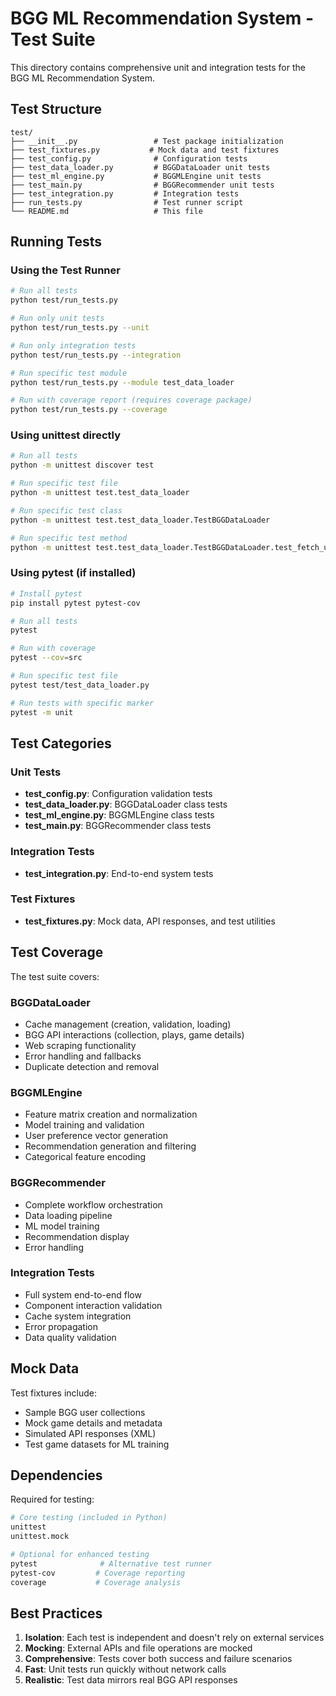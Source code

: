 # BGG ML Recommendation System - Test Suite

This directory contains comprehensive unit and integration tests for the BGG ML Recommendation System.

## Test Structure

```
test/
├── __init__.py                 # Test package initialization
├── test_fixtures.py           # Mock data and test fixtures
├── test_config.py              # Configuration tests
├── test_data_loader.py         # BGGDataLoader unit tests
├── test_ml_engine.py           # BGGMLEngine unit tests  
├── test_main.py                # BGGRecommender unit tests
├── test_integration.py         # Integration tests
├── run_tests.py                # Test runner script
└── README.md                   # This file
```

## Running Tests

### Using the Test Runner

```bash
# Run all tests
python test/run_tests.py

# Run only unit tests
python test/run_tests.py --unit

# Run only integration tests  
python test/run_tests.py --integration

# Run specific test module
python test/run_tests.py --module test_data_loader

# Run with coverage report (requires coverage package)
python test/run_tests.py --coverage
```

### Using unittest directly

```bash
# Run all tests
python -m unittest discover test

# Run specific test file
python -m unittest test.test_data_loader

# Run specific test class
python -m unittest test.test_data_loader.TestBGGDataLoader

# Run specific test method
python -m unittest test.test_data_loader.TestBGGDataLoader.test_fetch_user_collection_success
```

### Using pytest (if installed)

```bash
# Install pytest
pip install pytest pytest-cov

# Run all tests
pytest

# Run with coverage
pytest --cov=src

# Run specific test file
pytest test/test_data_loader.py

# Run tests with specific marker
pytest -m unit
```

## Test Categories

### Unit Tests
- **test_config.py**: Configuration validation tests
- **test_data_loader.py**: BGGDataLoader class tests
- **test_ml_engine.py**: BGGMLEngine class tests  
- **test_main.py**: BGGRecommender class tests

### Integration Tests
- **test_integration.py**: End-to-end system tests

### Test Fixtures
- **test_fixtures.py**: Mock data, API responses, and test utilities

## Test Coverage

The test suite covers:

### BGGDataLoader
- Cache management (creation, validation, loading)
- BGG API interactions (collection, plays, game details)
- Web scraping functionality
- Error handling and fallbacks
- Duplicate detection and removal

### BGGMLEngine  
- Feature matrix creation and normalization
- Model training and validation
- User preference vector generation
- Recommendation generation and filtering
- Categorical feature encoding

### BGGRecommender
- Complete workflow orchestration
- Data loading pipeline
- ML model training
- Recommendation display
- Error handling

### Integration Tests
- Full system end-to-end flow
- Component interaction validation
- Cache system integration
- Error propagation
- Data quality validation

## Mock Data

Test fixtures include:
- Sample BGG user collections
- Mock game details and metadata
- Simulated API responses (XML)
- Test game datasets for ML training

## Dependencies

Required for testing:
```bash
# Core testing (included in Python)
unittest
unittest.mock

# Optional for enhanced testing
pytest              # Alternative test runner
pytest-cov         # Coverage reporting
coverage           # Coverage analysis
```

## Best Practices

1. **Isolation**: Each test is independent and doesn't rely on external services
2. **Mocking**: External APIs and file operations are mocked
3. **Comprehensive**: Tests cover both success and failure scenarios  
4. **Fast**: Unit tests run quickly without network calls
5. **Realistic**: Test data mirrors real BGG API responses